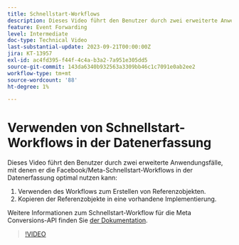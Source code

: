 ```yaml
---
title: Schnellstart-Workflows
description: Dieses Video führt den Benutzer durch zwei erweiterte Anwendungsfälle, mit denen er die Facebook/Meta-Schnellstart-Workflows in der Datenerfassung optimal nutzen kann.
feature: Event Forwarding
level: Intermediate
doc-type: Technical Video
last-substantial-update: 2023-09-21T00:00:00Z
jira: KT-13957
exl-id: ac4fd395-f44f-4c4a-b3a2-7a951e305dd5
source-git-commit: 143da6340b932563a3309bb46c1c7091e0ab2ee2
workflow-type: tm+mt
source-wordcount: '88'
ht-degree: 1%

---
```


# Verwenden von Schnellstart-Workflows in der Datenerfassung


Dieses Video führt den Benutzer durch zwei erweiterte Anwendungsfälle, mit denen er die Facebook/Meta-Schnellstart-Workflows in der Datenerfassung optimal nutzen kann:

1. Verwenden des Workflows zum Erstellen von Referenzobjekten. 
1. Kopieren der Referenzobjekte in eine vorhandene Implementierung.

Weitere Informationen zum Schnellstart-Workflow für die Meta Conversions-API finden Sie [der Dokumentation](https://experienceleague.adobe.com/docs/experience-platform/tags/extensions/server/meta/overview.html?lang=de#quick-start).

>[!VIDEO](https://video.tv.adobe.com/v/3424501?learn=on)
